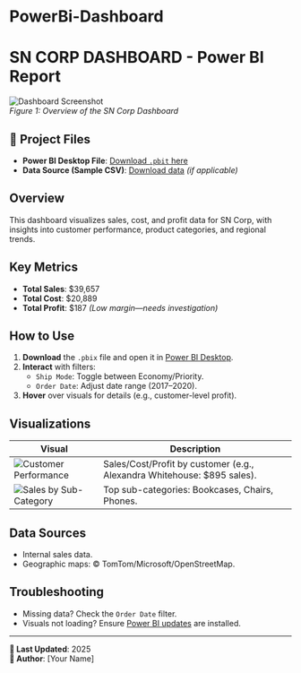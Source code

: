# PowerBi-Dashboard
# SN CORP DASHBOARD - Power BI Report

![Dashboard Screenshot]((https://github.com/pks0204/PowerBi-Dashboard/blob/main/S%20N%20Dashboard.JPG))  
*Figure 1: Overview of the SN Corp Dashboard*

## 📂 Project Files
- **Power BI Desktop File**: [Download `.pbit` here](./files/sn_dashboard.pbix)  
- **Data Source (Sample CSV)**: [Download data](./data/sales_data.csv) *(if applicable)*  

## Overview
This dashboard visualizes sales, cost, and profit data for SN Corp, with insights into customer performance, product categories, and regional trends.

## Key Metrics
- **Total Sales**: $39,657
- **Total Cost**: $20,889
- **Total Profit**: $187 *(Low margin—needs investigation)*

## How to Use
1. **Download** the `.pbix` file and open it in [Power BI Desktop](https://powerbi.microsoft.com/desktop/).
2. **Interact** with filters:
   - `Ship Mode`: Toggle between Economy/Priority.
   - `Order Date`: Adjust date range (2017–2020).
3. **Hover** over visuals for details (e.g., customer-level profit).

## Visualizations
| Visual | Description |
|--------|-------------|
| ![Customer Performance](./assets/customer_performance.png) | Sales/Cost/Profit by customer (e.g., Alexandra Whitehouse: $895 sales). |
| ![Sales by Sub-Category](./assets/sales_subcategory.png) | Top sub-categories: Bookcases, Chairs, Phones. |

## Data Sources
- Internal sales data.
- Geographic maps: © TomTom/Microsoft/OpenStreetMap.

## Troubleshooting
- Missing data? Check the `Order Date` filter.
- Visuals not loading? Ensure [Power BI updates](https://aka.ms/pbidesktoprelease) are installed.

---
**📅 Last Updated**: 2025  
**👤 Author**: [Your Name]  
